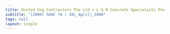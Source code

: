 ```yaml
---
title: United Eng Contractors Pte Ltd v L & M Concrete Specialists Pte Ltd
subtitle: "[2000] SGHC 74 / 28\_April\_2000"
tags: null
layout: single
---
```


